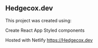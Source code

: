## Hedgecox.dev

This project was created using:

Create React App
Styled components

Hosted with Netlify
https://Hedgecox.dev
